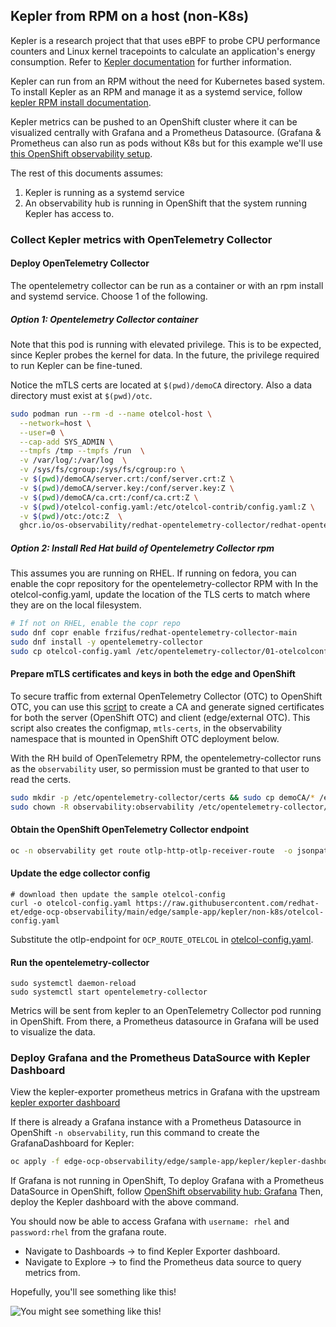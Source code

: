 ## Kepler from RPM on a host (non-K8s)

Kepler is a research project that that uses eBPF to probe CPU performance counters and Linux kernel tracepoints
to calculate an application's energy consumption. Refer to [Kepler documentation](https://sustainable-computing.io/) for further information.

Kepler can run from an RPM without the need for Kubernetes based system. To install Kepler as an RPM
and manage it as a systemd service, follow [kepler RPM install documentation](https://sustainable-computing.io/installation/kepler-rpm/).

Kepler metrics can be pushed to an OpenShift cluster where it can be visualized centrally with Grafana and a Prometheus Datasource.
(Grafana & Prometheus can also run as pods without K8s but for this example we'll use
[this OpenShift observability setup](../../../observability-hub/README.md).

The rest of this documents assumes:

1. Kepler is running as a systemd service
2. An observability hub is running in OpenShift that the system running Kepler has access to.

### Collect Kepler metrics with OpenTelemetry Collector

#### Deploy OpenTelemetry Collector

The opentelemetry collector can be run as a container or with an rpm install and systemd service. Choose 1 of the following.

##### Option 1: Opentelemetry Collector container

Note that this pod is running with elevated privilege. This is to be expected, since Kepler probes the kernel for data.
In the future, the privilege required to run Kepler can be fine-tuned.

Notice the mTLS certs are located at `$(pwd)/demoCA` directory. Also a data directory must exist at `$(pwd)/otc`.

```bash
sudo podman run --rm -d --name otelcol-host \
  --network=host \
  --user=0 \
  --cap-add SYS_ADMIN \
  --tmpfs /tmp --tmpfs /run  \
  -v /var/log/:/var/log  \
  -v /sys/fs/cgroup:/sys/fs/cgroup:ro \
  -v $(pwd)/demoCA/server.crt:/conf/server.crt:Z \
  -v $(pwd)/demoCA/server.key:/conf/server.key:Z \
  -v $(pwd)/demoCA/ca.crt:/conf/ca.crt:Z \
  -v $(pwd)/otelcol-config.yaml:/etc/otelcol-contrib/config.yaml:Z \
  -v $(pwd)/otc:/otc:Z  \
  ghcr.io/os-observability/redhat-opentelemetry-collector/redhat-opentelemetry-collector:v0.113.0
```

##### Option 2: Install Red Hat build of Opentelemetry Collector rpm

This assumes you are running on RHEL. If running on fedora, you can enable the copr repository for the opentelemetry-collector RPM with
In the otelcol-config.yaml, update the location of the TLS certs to match where they are on the local filesystem. 

```bash
# If not on RHEL, enable the copr repo
sudo dnf copr enable frzifus/redhat-opentelemetry-collector-main
sudo dnf install -y opentelemetry-collector
sudo cp otelcol-config.yaml /etc/opentelemetry-collector/01-otelcolconfig.yaml
```

#### Prepare mTLS certificates and keys in both the edge and OpenShift

To secure traffic from external OpenTelemetry Collector (OTC) to OpenShift OTC,
you can use this [script](../../../observability-hub/mtls/generate_certs.sh) to create a CA and generate
signed certificates for both the server (OpenShift OTC) and client (edge/external OTC).
This script also creates the configmap, `mtls-certs`, in the observability namespace that
is mounted in OpenShift OTC deployment below.

With the RH build of OpenTelemetry RPM, the opentelemetry-collector runs as the `observability` user, so permission must be granted to that user
to read the certs.

```bash
sudo mkdir -p /etc/opentelemetry-collector/certs && sudo cp demoCA/* /etc/opentelemetry-collector/certs/.
sudo chown -R observability:observability /etc/opentelemetry-collector/certs
```

#### Obtain the OpenShift OpenTelemetry Collector endpoint

```bash
oc -n observability get route otlp-http-otlp-receiver-route  -o jsonpath='{.status.ingress[*].host}'
```

#### Update the edge collector config

```
# download then update the sample otelcol-config
curl -o otelcol-config.yaml https://raw.githubusercontent.com/redhat-et/edge-ocp-observability/main/edge/sample-app/kepler/non-k8s/otelcol-config.yaml
```

Substitute the otlp-endpoint for `OCP_ROUTE_OTELCOL` in [otelcol-config.yaml](./non-k8s/otelcol-config.yaml).

#### Run the opentelemetry-collector

```
sudo systemctl daemon-reload
sudo systemctl start opentelemetry-collector
```

Metrics will be sent from kepler to an OpenTelemetry Collector pod running in OpenShift. From there,
a Prometheus datasource in Grafana will be used to visualize the data. 

### Deploy Grafana and the Prometheus DataSource with Kepler Dashboard

View the kepler-exporter prometheus metrics in Grafana with the upstream
[kepler exporter dashboard](https://github.com/sustainable-computing-io/kepler/blob/main/grafana-dashboards/Kepler-Exporter.json)

If there is already a Grafana instance with a Prometheus Datasource in OpenShift `-n observability`, run this command to
create the GrafanaDashboard for Kepler:

```bash
oc apply -f edge-ocp-observability/edge/sample-app/kepler/kepler-dashboard.yaml
```

If Grafana is not running in OpenShift,
To deploy Grafana with a Prometheus DataSource in OpenShift, follow [OpenShift observability hub: Grafana](../../../observability-hub/grafana/README.md)
Then, deploy the Kepler dashboard with the above command.

You should now be able to access Grafana with `username: rhel` and `password:rhel` from the grafana route.

* Navigate to Dashboards -> to find Kepler Exporter dashboard.
* Navigate to Explore -> to find the Prometheus data source to query metrics from.

Hopefully, you'll see something like this!

![You might see something like this!](../../../images/kepler-microshift.png)

